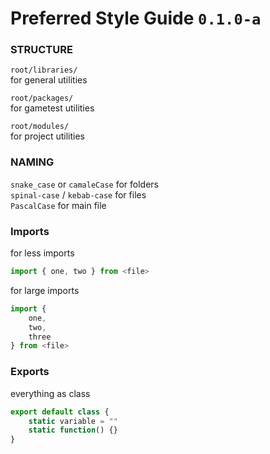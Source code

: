 # Preferred Style Guide `0.1.0-a`


### STRUCTURE
`root/libraries/`  
for general utilities  

`root/packages/`  
for gametest utilities  

`root/modules/`  
for project utilities  

### NAMING
`snake_case` or `camaleCase` for folders  
`spinal-case` / `kebab-case` for files  
`PascalCase` for main file  

### Imports
for less imports
```js
import { one, two } from <file>
```  
for large imports
```js
import {
	one,
	two,
	three
} from <file>
```

### Exports
everything as class
```js
export default class {
	static variable = ""
	static function() {}
}
```



